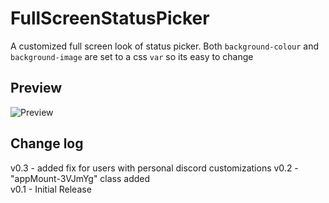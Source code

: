 # FullScreenStatusPicker

A customized full screen look of status picker. Both `background-colour` and `background-image` are set to a css `var` so its easy to change

## Preview

![Preview](https://i.imgur.com/Z3WaJl5.gif)

## Change log
v0.3 - added fix for users with personal discord customizations
v0.2 - "appMount-3VJmYg" class added<br/>
v0.1 - Initial Release